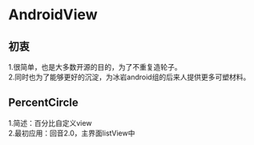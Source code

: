 AndroidView	
===============

## 初衷
1.很简单，也是大多数开源的目的，为了不重复造轮子。<br>
2.同时也为了能够更好的沉淀，为冰岩android组的后来人提供更多可塑材料。<br>

## PercentCircle
1.简述：百分比自定义view <br>
2.最初应用：回音2.0，主界面listView中 <br>

